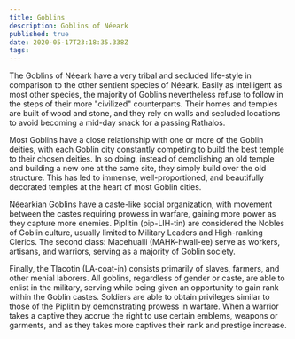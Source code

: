 ```yaml
---
title: Goblins
description: Goblins of Néeark
published: true
date: 2020-05-17T23:18:35.338Z
tags: 
---
```


The Goblins of Néeark have a very tribal and secluded life-style in comparison to the other sentient species of Néeark. Easily as intelligent as most other species, the majority of Goblins nevertheless refuse to follow in the steps of their more "civilized" counterparts. Their homes and temples are built of wood and stone, and they rely on walls and secluded locations to avoid becoming a mid-day snack for a passing Rathalos.

Most Goblins have a close relationship with one or more of the Goblin deities, with each Goblin city constantly competing to build the best temple to their chosen deities. In so doing, instead of demolishing an old temple and building a new one at the same site, they simply build over the old structure. This has led to immense, well-proportioned, and beautifully decorated temples at the heart of most Goblin cities.

Néearkian Goblins have a caste-like social organization, with movement between the castes requiring prowess in warfare, gaining more power as they capture more enemies. Piplitin (pip-LIH-tin) are considered the Nobles of Goblin culture, usually limited to Military Leaders and High-ranking Clerics. The second class: Macehualli (MAHK-hwall-ee) serve as workers, artisans, and warriors, serving as a majority of Goblin society.

Finally, the Tlacotin (LA-coat-in) consists primarily of slaves, farmers, and other menial laborers. All goblins, regardless of gender or caste, are able to enlist in the military, serving while being given an opportunity to gain rank within the Goblin castes. Soldiers are able to obtain privileges similar to those of the Piplitin by demonstrating prowess in warfare. When a warrior takes a captive they accrue the right to use certain emblems, weapons or garments, and as they takes more captives their rank and prestige increase.